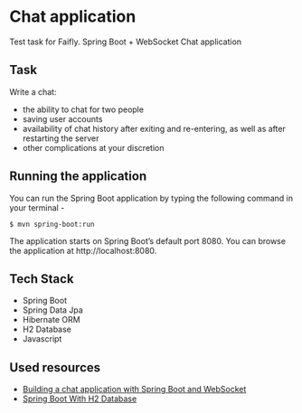 # Chat application
Test task for Faifly. Spring Boot + WebSocket Chat application

## Task
Write a chat:
- the ability to chat for two people
- saving user accounts
- availability of chat history after exiting and re-entering, as well as after restarting the server
- other complications at your discretion

## Running the application
You can run the Spring Boot application by typing the following command in your terminal -

```$ mvn spring-boot:run```

The application starts on Spring Boot’s default port 8080. 
You can browse the application at http://localhost:8080.

## Tech Stack
- Spring Boot
- Spring Data Jpa
- Hibernate ORM
- H2 Database
- Javascript

## Used resources
- [Building a chat application with Spring Boot and WebSocket](https://www.callicoder.com/spring-boot-websocket-chat-example/)
- [Spring Boot With H2 Database](https://www.baeldung.com/spring-boot-h2-database)